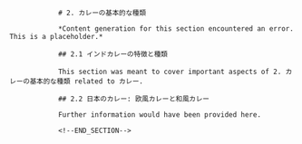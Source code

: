 
                # 2. カレーの基本的な種類
                
                *Content generation for this section encountered an error. This is a placeholder.*
                
                ## 2.1 インドカレーの特徴と種類
                
                This section was meant to cover important aspects of 2. カレーの基本的な種類 related to カレー.
                
                ## 2.2 日本のカレー: 欧風カレーと和風カレー
                
                Further information would have been provided here.
                
                <!--END_SECTION-->
                